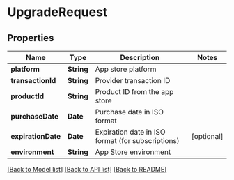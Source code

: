 # UpgradeRequest

## Properties
Name | Type | Description | Notes
------------ | ------------- | ------------- | -------------
**platform** | **String** | App store platform |
**transactionId** | **String** | Provider transaction ID |
**productId** | **String** | Product ID from the app store |
**purchaseDate** | **Date** | Purchase date in ISO format |
**expirationDate** | **Date** | Expiration date in ISO format (for subscriptions) | [optional]
**environment** | **String** | App Store environment |

[[Back to Model list]](../README.md#documentation-for-models) [[Back to API list]](../README.md#documentation-for-api-endpoints) [[Back to README]](../README.md)
